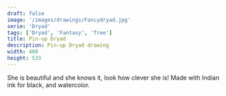 ```yaml
---
draft: false
image: '/images/drawings/Fancydryad.jpg'
serie: 'Dryad'
tags: ['Dryad', 'Fantasy', 'Tree']
title: Pin-up Dryad
description: Pin-up Dryad drawing
width: 400
height: 533
---
```


She is beautiful and she knows it, look how clever she is! Made with Indian ink for black, and watercolor.
